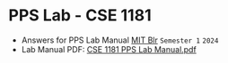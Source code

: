 # PPS Lab - CSE 1181
- Answers for PPS Lab Manual [MIT Blr](https://www.manipal.edu/mu/campuses/mahe-bengaluru/academics/institution-list/mitblr.html) `Semester 1` `2024`
- Lab Manual PDF: [CSE 1181 PPS Lab Manual.pdf](https://github.com/user-attachments/files/18050939/CSE.1181.PPS.Lab.Manual.pdf)
